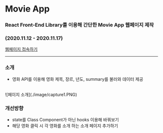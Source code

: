 # Movie App
### React Front-End Library를 이용해 간단한 Movie App 웹페이지 제작    
### (2020.11.12 - 2020.11.17)    
[웹페이지 접속하기](https://yuujining.github.io/movie_app/)     

---

### 소개
* 영화 API를 이용해 영화 제목, 장르, 년도, summary를 불러와 데이터 제공
<br>
![페이지 소개](./image/capture1.PNG)     

### 개선방향
* state를 Class Component가 아닌 hooks 이용해 바꿔보기   
* 해당 영화 클릭 시 각 영화를 소개 하는 소개 페이지 추가하기   
